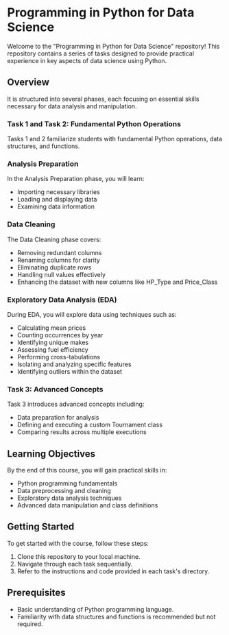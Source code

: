 # Programming in Python for Data Science

Welcome to the "Programming in Python for Data Science" repository! This repository contains a series of tasks designed to provide practical experience in key aspects of data science using Python.

## Overview

It is structured into several phases, each focusing on essential skills necessary for data analysis and manipulation.

### Task 1 and Task 2: Fundamental Python Operations

Tasks 1 and 2 familiarize students with fundamental Python operations, data structures, and functions.

### Analysis Preparation

In the Analysis Preparation phase, you will learn:
- Importing necessary libraries
- Loading and displaying data
- Examining data information

### Data Cleaning

The Data Cleaning phase covers:
- Removing redundant columns
- Renaming columns for clarity
- Eliminating duplicate rows
- Handling null values effectively
- Enhancing the dataset with new columns like HP_Type and Price_Class

### Exploratory Data Analysis (EDA)

During EDA, you will explore data using techniques such as:
- Calculating mean prices
- Counting occurrences by year
- Identifying unique makes
- Assessing fuel efficiency
- Performing cross-tabulations
- Isolating and analyzing specific features
- Identifying outliers within the dataset

### Task 3: Advanced Concepts

Task 3 introduces advanced concepts including:
- Data preparation for analysis
- Defining and executing a custom Tournament class
- Comparing results across multiple executions

## Learning Objectives

By the end of this course, you will gain practical skills in:
- Python programming fundamentals
- Data preprocessing and cleaning
- Exploratory data analysis techniques
- Advanced data manipulation and class definitions

## Getting Started

To get started with the course, follow these steps:

1. Clone this repository to your local machine.
2. Navigate through each task sequentially.
3. Refer to the instructions and code provided in each task's directory.

## Prerequisites

- Basic understanding of Python programming language.
- Familiarity with data structures and functions is recommended but not required.


